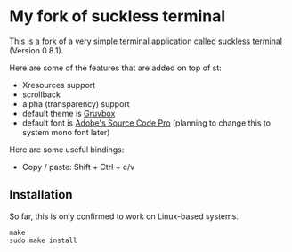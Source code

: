 # My fork of suckless terminal

This is a fork of a very simple terminal application called 
[suckless terminal](https://st.suckless.org/) (Version 0.8.1).

Here are some of the features that are added on top of st:

- Xresources support
- scrollback
- alpha (transparency) support 
- default theme is [Gruvbox](https://github.com/morhetz/gruvbox)
- default font is [Adobe's Source Code Pro](https://github.com/adobe-fonts/source-code-pro) 
(planning to change this to system mono font later)

Here are some useful bindings:

- Copy / paste: Shift + Ctrl + c/v

## Installation

So far, this is only confirmed to work on Linux-based systems.

```
make
sudo make install
```
